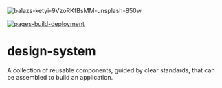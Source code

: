 ![balazs-ketyi-9VzoRKfBsMM-unsplash-850w](https://user-images.githubusercontent.com/28223640/186525812-9ae19d6c-9938-4309-8fc3-4181f198319d.jpg)

[![pages-build-deployment](https://github.com/isaiahdaviscom/design-system/actions/workflows/pages/pages-build-deployment/badge.svg)](https://github.com/isaiahdaviscom/design-system/actions/workflows/pages/pages-build-deployment)

# design-system
A collection of reusable components, guided by clear standards, that can be assembled to build an application.
